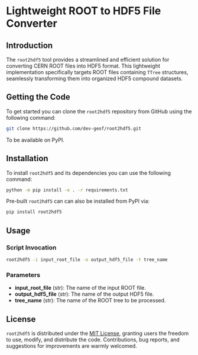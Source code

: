 # Lightweight ROOT to HDF5 File Converter

## Introduction

The `root2hdf5` tool provides a streamlined and efficient solution for converting CERN ROOT files into HDF5 format. This lightweight implementation specifically targets ROOT files containing `TTree` structures, seamlessly transforming them into organized HDF5 compound datasets.

## Getting the Code

To get started you can clone the `root2hdf5` repository from GitHub using the following command:
```bash
git clone https://github.com/dev-geof/root2hdf5.git
```

To be available on PyPI.

## Installation

To install `root2hdf5` and its dependencies you can use the following command:
```bash
python -m pip install -e . -r requirements.txt
```
Pre-built `root2hdf5` can can also be installed from PyPI via:
```bash
pip install root2hdf5
```

## Usage

### Script Invocation

```bash
root2hdf5 -i input_root_file -o output_hdf5_file -t tree_name
```

### Parameters

- **input_root_file** (str): The name of the input ROOT file.
- **output_hdf5_file** (str): The name of the output HDF5 file.
- **tree_name** (str): The name of the ROOT tree to be processed.

## License

`root2hdf5` is distributed under the [MIT License](LICENSE), granting users the freedom to use, modify, and distribute the code. Contributions, bug reports, and suggestions for improvements are warmly welcomed.

